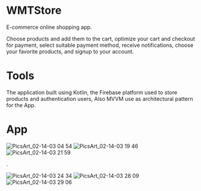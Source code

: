# WMTStore
E-commerce online shopping app.

Choose products and add them to the cart, optimize your  cart and checkout for payment,  select suitable payment method, receive notifications, choose your favorite products, and signup to your account.

# Tools 
The application built using Kotlin, the Firebase platform used to store products and authentication users, Also MVVM  use as architectural pattern for the App.

# App 
![PicsArt_02-14-03 04 54](https://user-images.githubusercontent.com/24944117/218839256-dec4a00c-8dea-451f-b94f-78a6b90b4b28.png)
![PicsArt_02-14-03 19 46](https://user-images.githubusercontent.com/24944117/218839340-5e86ef57-5eb2-4f10-a203-1059a73fb738.png)
![PicsArt_02-14-03 21 59](https://user-images.githubusercontent.com/24944117/218839359-7949a347-0831-45e0-8a7d-cb3764e6c71a.png)

.

![PicsArt_02-14-03 24 34](https://user-images.githubusercontent.com/24944117/218839392-915ee917-ed88-4835-bd4a-ea1c4760ab35.png)
![PicsArt_02-14-03 28 09](https://user-images.githubusercontent.com/24944117/218839404-c6de99c1-a966-49b0-8e85-ee563462d32e.png)
![PicsArt_02-14-03 29 06](https://user-images.githubusercontent.com/24944117/218839414-7872e99a-8fbf-48a8-bf38-844610f40963.png)

